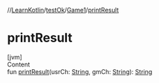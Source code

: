 //[LearnKotlin](../../index.md)/[testOk](../index.md)/[Game1](index.md)/[printResult](print-result.md)



# printResult  
[jvm]  
Content  
fun [printResult](print-result.md)(usrCh: [String](https://kotlinlang.org/api/latest/jvm/stdlib/kotlin/-string/index.html), gmCh: [String](https://kotlinlang.org/api/latest/jvm/stdlib/kotlin/-string/index.html)): [String](https://kotlinlang.org/api/latest/jvm/stdlib/kotlin/-string/index.html)  



